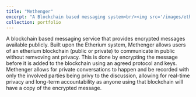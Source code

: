 ```yaml
---
title: "Methenger"
excerpt: "A Blockchain based messaging system<br/><img src='/images/etherium.jpg'>"
collection: portfolio
---
```

A blockchain based messaging service that provides encrypted messages available publicly. Built upon the Etherium system, Methenger allows users of an etherium blockchain (public or private) to communicate in public without remvoving ant privacy. This is done by encrypting the message before it is added to the blockchain using an agreed protocol and keys. Methenger allows for private conversations to happen and be recorded with only the involved parties being privy to the discussion, allowing for real-time privacy and long-term accountability as anyone using that blockchain will have a copy of the encrypted message.
